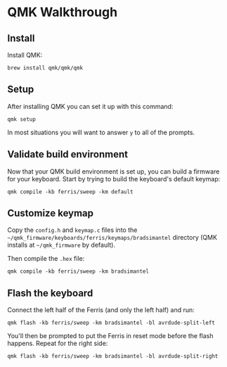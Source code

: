 # QMK Walkthrough

## Install

Install QMK:

```
brew install qmk/qmk/qmk
```

## Setup

After installing QMK you can set it up with this command:

```
qmk setup
```

In most situations you will want to answer `y` to all of the prompts.

## Validate build environment

Now that your QMK build environment is set up, you can build a firmware for your keyboard. Start by trying to build the keyboard's default keymap:

```
qmk compile -kb ferris/sweep -km default
```

## Customize keymap

Copy the `config.h` and `keymap.c` files into the `~/qmk_firmware/keyboards/ferris/keymaps/bradsimantel` directory (QMK installs at `~/qmk_firmware` by default).

Then compile the `.hex` file:

```
qmk compile -kb ferris/sweep -km bradsimantel
```

## Flash the keyboard

Connect the left half of the Ferris (and only the left half) and run:

```
qmk flash -kb ferris/sweep -km bradsimantel -bl avrdude-split-left
```

You'll then be prompted to put the Ferris in reset mode before the flash happens. Repeat for the right side:

```
qmk flash -kb ferris/sweep -km bradsimantel -bl avrdude-split-right
```
